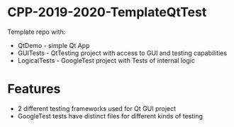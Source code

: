 # CPP-2019-2020-TemplateQtTest

Template repo with:
- QtDemo - simple Qt App
- GUITests - QtTesting project with access to GUI and testing capabilities
- LogicalTests - GoogleTest project with Tests of internal logic

# Features

- 2 different testing frameworks used for Qt GUI project
- GoogleTest tests have distinct files for different kinds of testing 
